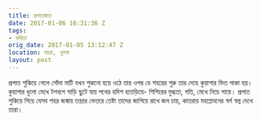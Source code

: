 ```yaml
---
title: প্রপাতজাত
date: 2017-01-06 16:31:36 Z
tags:
- কবিতা
orig_date: 2017-01-05 13:12:47 Z
location: বয়রা, খুলনা
layout: post
---
```


প্রপাত শুকিয়ে গেলে সোঁদা মাটি যখন শুকনো হয়ে ওঠে
তার ওপর যে শহরের শুরু
তার দেহে কুয়াশার ভিত পাকা হয়।
কুয়াশার ধুলো মেখে
টগবগে গাড়ি ছুটে যায়
পথের হদিশ হাতড়িয়ে-
শিশিরের মুগ্ধতা, গতি, মেখে নিয়ে পায়ে।
প্রপাত শুকিয়ে গিয়ে যেসব শহর জন্মায়
তন্দ্রার ভেতরে তেষ্টা তাদের জাগিয়ে রাখে
জল চায়, কাতরায়
মহাপ্লাবনের স্বর্গ স্বপ্ন দেখে তারা।